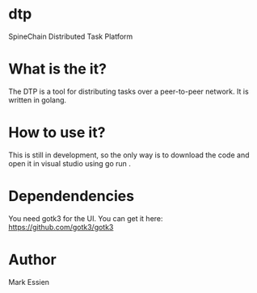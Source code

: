 # dtp
SpineChain Distributed Task Platform


# What is the it?

The DTP is a tool for distributing tasks over a peer-to-peer network. It is written in golang.


# How to use it?

This is still in development, so the only way is to download the code and open it in visual studio using go run .

# Dependendencies
You need gotk3 for the UI. You can get it here: https://github.com/gotk3/gotk3

# Author

Mark Essien